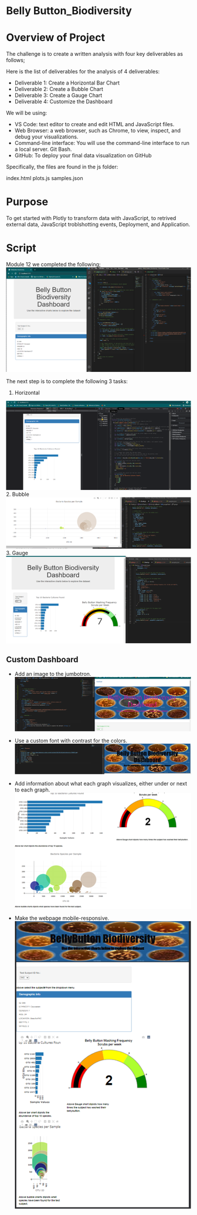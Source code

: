 # Belly Button_Biodiversity



# Overview of Project

The challenge is to create a written analysis with four key deliverables as follows; 

Here is the list of deliverables for the analysis of 4 deliverables:

- Deliverable 1: Create a Horizontal Bar Chart
- Deliverable 2: Create a Bubble Chart
- Deliverable 3: Create a Gauge Chart
- Deliverable 4: Customize the Dashboard

We will be using:

- VS Code:  text editor to create and edit HTML and JavaScript files.
- Web Browser:  a web browser, such as Chrome, to view, inspect, and debug your visualizations. 
- Command-line interface: You will use the command-line interface to run a local server.  Git Bash.
- GitHub: To deploy your final data visualization on GitHub 

Specifically, the files are found in the js folder:

index.html 
plots.js
samples.json


# Purpose
To get started with Plotly to transform data with JavaScript, to retrived external data, JavaScript troblshotting events, Deployment, and Application. 

# Script

Module 12 we completed the following;
![Start](https://github.com/735713038455163/Belly_Button_Biodiversity/blob/main/Start.PNG)

The next step is to complete the following 3 tasks:

1. Horizontal

![Bar](https://github.com/735713038455163/Belly_Button_Biodiversity/blob/main/Bar.PNG)
2. Bubble 
![Bubble](https://github.com/735713038455163/Belly_Button_Biodiversity/blob/main/Bubble.PNG)
3. Gauge
![Gauge](https://github.com/735713038455163/Belly_Button_Biodiversity/blob/main/Gauge.PNG)

 
## Custom Dashboard

- Add an image to the jumbotron.
![Nav](https://github.com/735713038455163/Belly_Button_Biodiversity/blob/main/Nav.PNG)

- Use a custom font with contrast for the colors.
![Font](https://github.com/735713038455163/Belly_Button_Biodiversity/blob/main/font.PNG)

- Add information about what each graph visualizes, either under or next to each graph.
![titles](https://github.com/735713038455163/Belly_Button_Biodiversity/blob/main/titles.PNG)

- Make the webpage mobile-responsive.
![Final](https://github.com/735713038455163/Belly_Button_Biodiversity/blob/main/Final.PNG)
